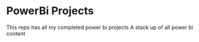 # PowerBi Projects
This repo has all my completed power bi projects
A stack up of all power bi content
